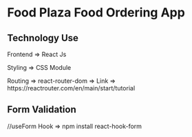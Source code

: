 <h1>Food Plaza Food Ordering App </h1>

<h2>Technology Use</h2>
<p>Frontend => React Js</p>
<p>Styling => CSS Module</p>
<p>Routing => react-router-dom =>   <span>Link => https://reactrouter.com/en/main/start/tutorial</span></p>

<h2> Form Validation</h2>
//useForm Hook => npm install react-hook-form
